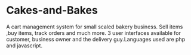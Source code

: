 # Cakes-and-Bakes
A cart management system for small scaled bakery business. Sell items ,buy items, track orders and much more.  3 user interfaces available for customer, business owner and the delivery guy.Languages used are php and javascript.
